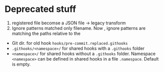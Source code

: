 # Deprecated stuff

1. registered file becomse a JSON file -> legacy transform
2. Ignore patterns matched only filename. Now , ignore patterns are matching the paths relative to the 
  - Git dir. for old hook `hooks/pre-commit.replaced.githooks`
  - `.githooks/<namespace>/` for shared hooks with a `.githooks` folder
  - `<namespace>/` for shared hooks without a `.githooks` folder.
Namespace `<namespace>` can be defined in shared hooks in a file `.namespace`. Default is empty.